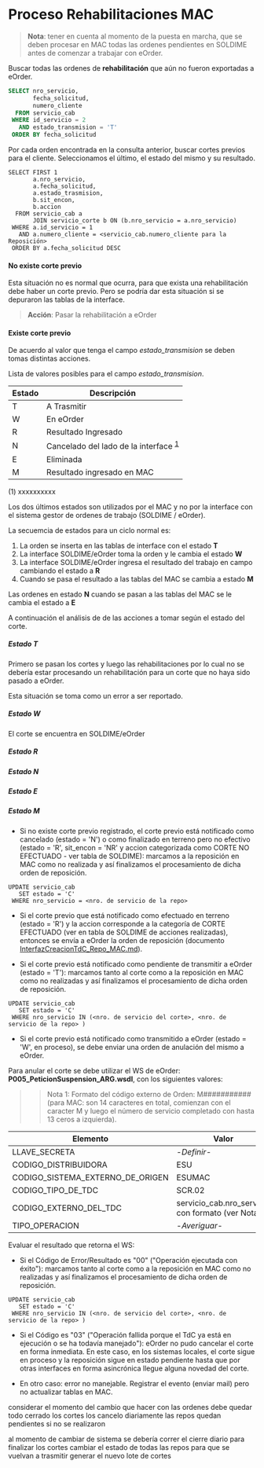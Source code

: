 # Proceso Rehabilitaciones MAC

> **Nota**: tener en cuenta al momento de la puesta en marcha, que se deben procesar en MAC todas las ordenes pendientes 
en SOLDIME antes de comenzar a trabajar con eOrder.

Buscar todas las ordenes de **rehabilitación** que aún no fueron exportadas a eOrder.

~~~ sql
SELECT nro_servicio,
       fecha_solicitud,
       numero_cliente
  FROM servicio_cab 
 WHERE id_servicio = 2 
   AND estado_transmision = 'T' 
 ORDER BY fecha_solicitud
~~~

Por cada orden encontrada en la consulta anterior, buscar cortes previos para el cliente.
Seleccionamos el último, el estado del mismo y su resultado.

~~~
SELECT FIRST 1 
       a.nro_servicio,
       a.fecha_solicitud,
       a.estado_trasmision,
       b.sit_encon,
       b.accion
  FROM servicio_cab a
       JOIN servicio_corte b ON (b.nro_servicio = a.nro_servicio)
 WHERE a.id_servicio = 1 
   AND a.numero_cliente = <servicio_cab.numero_cliente para la Reposición> 
 ORDER BY a.fecha_solicitud DESC
~~~

#### No existe corte previo
Esta situación no es normal que ocurra, para que exista una rehabilitación debe haber un corte previo. 
Pero se podría dar esta situación si se depuraron las tablas de la interface.

> **Acción**: Pasar la rehabilitación a eOrder

#### Existe corte previo
De acuerdo al valor que tenga el campo _estado_transmision_ se deben tomas distintas acciones.

Lista de valores posibles para el campo _estado_transmision_.

| Estado | Descripción |
|--------|-------------| 
| T | A Trasmitir |
| W | En eOrder |
| R | Resultado Ingresado |
| N | Cancelado del lado de la interface <sup><a href="#ref-1">1</a></sup>|
| E | Eliminada |
| M | Resultado ingresado en MAC |

<a name="ref-1">(1)</a> xxxxxxxxxx

 
Los dos últimos estados son utilizados por el MAC y no por la interface con el sistema gestor de ordenes de trabajo (SOLDIME / eOrder).


La secuemcia de estados para un ciclo normal es:
1. La orden se inserta en las tablas de interface con el estado  **T**
2. La interface SOLDIME/eOrder toma la orden y le cambia el estado **W**
3. La interface SOLDIME/eOrder ingresa el resultado del trabajo en campo cambiando el estado a **R**
4. Cuando se pasa el resultado a las tablas del MAC se cambia a estado **M**

Las ordenes en estado **N** cuando se pasan a las tablas del MAC se le cambia el estado a **E**

A continuación el análisis de de las acciones a tomar según el estado del corte.

##### Estado T
Primero se pasan los cortes y luego las rehabilitaciones por lo cual no se debería estar procesando un rehabilitación 
para un corte que no haya sido pasado a eOrder.

Esta situación se toma como un error a ser reportado.

##### Estado W
El corte se encuentra en SOLDIME/eOrder
 
##### Estado R
##### Estado N
##### Estado E
##### Estado M



* Si no existe corte previo registrado, el corte previo está notificado como cancelado (estado = 'N') o como finalizado en terreno pero no efectivo (estado = 'R', sit_encon = 'NR' y accion categorizada como CORTE NO EFECTUADO - ver tabla de SOLDIME): marcamos a la reposición en MAC como no realizada y así finalizamos el procesamiento de dicha orden de reposición.

~~~
UPDATE servicio_cab 
   SET estado = 'C' 
 WHERE nro_servicio = <nro. de servicio de la repo> 
~~~

* Si el corte previo que está notificado como efectuado en terreno (estado = 'R') y la accion corresponde a la categoría de CORTE EFECTUADO (ver en tabla de SOLDIME de acciones realizadas), entonces se envía a eOrder la orden de reposición (documento [InterfazCreacionTdC_Repo_MAC.md](InterfazCreacionTdC_Repo_MAC.md)).

* Si el corte previo está notificado como pendiente de transmitir a eOrder (estado = 'T'): marcamos tanto al corte como a la reposición en MAC como no realizadas y así finalizamos el procesamiento de dicha orden de reposición.

~~~
UPDATE servicio_cab 
   SET estado = 'C' 
 WHERE nro_servicio IN (<nro. de servicio del corte>, <nro. de servicio de la repo> )
~~~

* Si el corte previo está notificado como transmitido a eOrder (estado = 'W', en proceso), se debe enviar una orden de anulación del mismo a eOrder.

Para anular el corte se debe utilizar el WS de eOrder: **P005_PeticionSuspension_ARG.wsdl**, con los siguientes valores:

>> Nota 1: Formato del código externo de Orden: M########### (para MAC: son 14 caracteres en total, comienzan con el caracter M y luego el número de servicio completado con hasta 13 ceros a izquierda). 

| Elemento | Valor |
| --------- | --------- | 
| LLAVE_SECRETA | -*Definir*- |
| CODIGO_DISTRIBUIDORA | ESU |
| CODIGO_SISTEMA_EXTERNO_DE_ORIGEN | ESUMAC |
| CODIGO_TIPO_DE_TDC | SCR.02 |
| CODIGO_EXTERNO_DEL_TDC | servicio_cab.nro_servicio con formato (ver Nota 1) |
| TIPO_OPERACION| -*Averiguar*-  |

Evaluar el resultado que retorna el WS: 

* Si el Código de Error/Resultado es "00" ("Operación ejecutada con éxito"): marcamos tanto al corte como a la reposición en MAC como no realizadas y así finalizamos el procesamiento de dicha orden de reposición.

~~~
UPDATE servicio_cab 
   SET estado = 'C' 
 WHERE nro_servicio IN (<nro. de servicio del corte>, <nro. de servicio de la repo> )
~~~

* Si el Código es "03" ("Operación fallida porque el TdC ya está en ejecución o se ha todavía manejado"): eOrder no pudo cancelar el corte en forma inmediata. En este caso, en los sistemas locales, el corte sigue en proceso y la reposición sigue en estado pendiente hasta que por otras interfaces en forma asincrónica llegue alguna novedad del corte.

* En otro caso: error no manejable. Registrar el evento (enviar mail) pero no actualizar tablas en MAC.







considerar el momento del cambio
que hacer con las ordenes
debe quedar todo cerrado
los cortes los cancelo diariamente
las repos quedan pendientes si no se realizaron

al momento de cambiar de sistema se debería correr el cierre diario para finalizar los cortes
cambiar el estado de todas las repos para que se vuelvan a trasmitir
generar el nuevo lote de cortes
